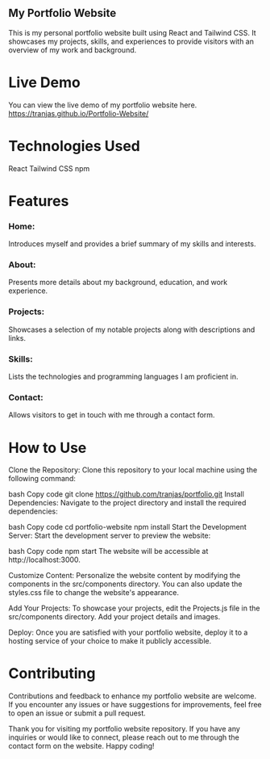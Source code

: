 ## My Portfolio Website

This is my personal portfolio website built using React and Tailwind CSS. It showcases my projects, skills, and experiences to provide visitors with an overview of my work and background.

# Live Demo
You can view the live demo of my portfolio website here. https://tranjas.github.io/Portfolio-Website/

# Technologies Used
React
Tailwind CSS
npm

# Features
### Home:
Introduces myself and provides a brief summary of my skills and interests.
### About: 
Presents more details about my background, education, and work experience.
### Projects: 
Showcases a selection of my notable projects along with descriptions and links.
### Skills: 
Lists the technologies and programming languages I am proficient in.
### Contact: 
Allows visitors to get in touch with me through a contact form.

# How to Use
Clone the Repository: Clone this repository to your local machine using the following command:

bash
Copy code
git clone https://github.com/tranjas/portfolio.git
Install Dependencies: Navigate to the project directory and install the required dependencies:

bash
Copy code
cd portfolio-website
npm install
Start the Development Server: Start the development server to preview the website:

bash
Copy code
npm start
The website will be accessible at http://localhost:3000.

Customize Content: Personalize the website content by modifying the components in the src/components directory. You can also update the styles.css file to change the website's appearance.

Add Your Projects: To showcase your projects, edit the Projects.js file in the src/components directory. Add your project details and images.

Deploy: Once you are satisfied with your portfolio website, deploy it to a hosting service of your choice to make it publicly accessible.

# Contributing
Contributions and feedback to enhance my portfolio website are welcome. If you encounter any issues or have suggestions for improvements, feel free to open an issue or submit a pull request.

Thank you for visiting my portfolio website repository. If you have any inquiries or would like to connect, please reach out to me through the contact form on the website. Happy coding!